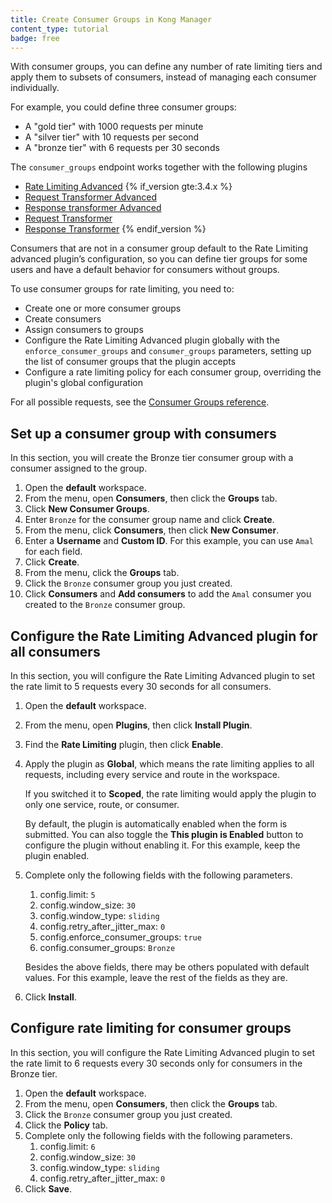 ```yaml
---
title: Create Consumer Groups in Kong Manager
content_type: tutorial
badge: free
---
```

With consumer groups, you can define any number of rate limiting tiers and
apply them to subsets of consumers, instead of managing each consumer
individually.

For example, you could define three consumer groups:
* A "gold tier" with 1000 requests per minute
* A "silver tier" with 10 requests per second
* A "bronze tier" with 6 requests per 30 seconds

The `consumer_groups` endpoint works together with the following plugins 

* [Rate Limiting Advanced](/hub/kong-inc/rate-limiting-advanced/)
{% if_version gte:3.4.x %}
* [Request Transformer Advanced](/hub/kong-inc/request-transformer-advanced/)
* [Response transformer Advanced](/hub/kong-inc/request-transformer-advanced/)
* [Request Transformer](/hub/kong-inc/request-transformer)
* [Response Transformer](/hub/kong-inc/response-transformer)
{% endif_version %}

Consumers that are not in a consumer group default to the Rate Limiting advanced
plugin’s configuration, so you can define tier groups for some users and
have a default behavior for consumers without groups.

To use consumer groups for rate limiting, you need to:
* Create one or more consumer groups
* Create consumers
* Assign consumers to groups
* Configure the Rate Limiting Advanced plugin globally with the `enforce_consumer_groups`
and `consumer_groups` parameters, setting up the list of consumer groups that
the plugin accepts
* Configure a rate limiting policy for each consumer group, overriding the 
plugin's global configuration

For all possible requests, see the
[Consumer Groups reference](https://developer.konghq.com/spec/937dcdd7-4485-47dc-af5f-b805d562552f/be79b812-46d5-4cc1-b757-b5270bf4fa60#/consumer_groups/get-consumer_groups).

## Set up a consumer group with consumers

In this section, you will create the Bronze tier consumer group with a consumer assigned to the group.

1. Open the **default** workspace.
1. From the menu, open **Consumers**, then click the **Groups** tab.
1. Click **New Consumer Groups**.
1. Enter `Bronze` for the consumer group name and click **Create**.
1. From the menu, click **Consumers**, then click **New Consumer**.
1. Enter a **Username** and **Custom ID**. For this example, you can use `Amal` for each field.
1. Click **Create**.
1. From the menu, click the **Groups** tab.
1. Click the `Bronze` consumer group you just created.
1. Click **Consumers** and **Add consumers** to add the `Amal` consumer you created to the `Bronze` consumer group.

## Configure the Rate Limiting Advanced plugin for all consumers

In this section, you will configure the Rate Limiting Advanced plugin to set the rate limit to 5 requests every 30 seconds for all consumers.

1. Open the **default** workspace.
1. From the menu, open **Plugins**, then click **Install Plugin**.
1. Find the **Rate Limiting** plugin, then click **Enable**.
1. Apply the plugin as **Global**, which means the rate limiting applies to all requests, including every service and route in the workspace.

    If you switched it to **Scoped**, the rate limiting would apply the plugin to only one service, route, or consumer.

    By default, the plugin is automatically enabled when the form is submitted.
    You can also toggle the **This plugin is Enabled** button to configure the plugin without enabling it.
    For this example, keep the plugin enabled.
1. Complete only the following fields with the following parameters.
    1. config.limit: `5`
    1. config.window_size: `30`
    1. config.window_type: `sliding`
    1. config.retry_after_jitter_max: `0`
    1. config.enforce_consumer_groups: `true` 
    1. config.consumer_groups: `Bronze`
   

    Besides the above fields, there may be others populated with default values. For this example, leave the rest of the fields as they are.
1. Click **Install**.

## Configure rate limiting for consumer groups

In this section, you will configure the Rate Limiting Advanced plugin to set the rate limit to 6 requests every 30 seconds only for consumers in the Bronze tier.

1. Open the **default** workspace.
1. From the menu, open **Consumers**, then click the **Groups** tab.
1. Click the `Bronze` consumer group you just created.
1. Click the **Policy** tab.
1. Complete only the following fields with the following parameters.
    1. config.limit: `6`
    1. config.window_size: `30`
    1. config.window_type: `sliding`
    1. config.retry_after_jitter_max: `0`
1. Click **Save**.

